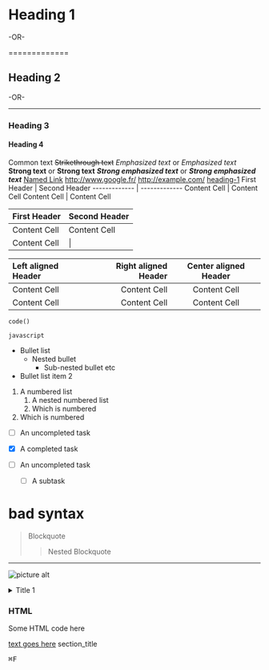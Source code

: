 # Heading 1 #

-OR-

  =============

## Heading 2 ##

-OR-

 ---------------

### Heading 3 ###

#### Heading 4 ####

Common text
~~Strikethrough text~~
_Emphasized text_ or _Emphasized text_
__Strong text__ or __Strong text__
___Strong emphasized text___ or ___Strong emphasized text___
[Named Link](http://www.google.fr/ "Named link title")
<http://www.google.fr/>
<http://example.com/>
[heading-1](#heading-1 "Goto heading-1")
First Header  | Second Header
------------- | -------------
Content Cell  | Content Cell
Content Cell  | Content Cell

First Header  | Second Header
------------- | -------------
Content Cell  | Content Cell
Content Cell  |  \|

Left aligned Header | Right aligned Header | Center aligned Header
| :--- | ---: | :---:
Content Cell  | Content Cell | Content Cell
Content Cell  | Content Cell | Content Cell

`code()`

```
javascript
```

* Bullet list
  * Nested bullet
    * Sub-nested bullet etc
* Bullet list item 2

1. A numbered list
    1. A nested numbered list
    2. Which is numbered
2. Which is numbered

* [ ] An uncompleted task
* [x] A completed task

* [ ] An uncompleted task
  * [ ] A subtask

# bad syntax
>
> Blockquote
  >> Nested Blockquote

- - - -

![picture alt](http://via.placeholder.com/200x150 "Title is optional")

<details>
  <summary>Title 1</summary>
  <p>Content 1 Content 1 Content 1 Content 1 Content 1</p>
</details>

<h3>HTML</h3>
<p> Some HTML code here </p>

[text goes here](#section_name)
          section_title<a name="section_name"></a>

<kbd>⌘F</kbd>
